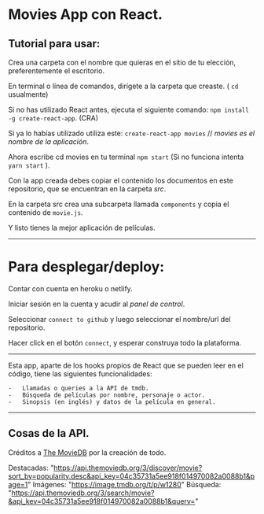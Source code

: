 # Movies App con React.

## Tutorial para usar:

Crea una carpeta con el nombre que quieras en el sitio de tu elección, preferentemente el escritorio.

En terminal o línea de comandos, dirígete a la carpeta que creaste. ( `cd` usualmente)

Si no has utilizado React antes, ejecuta el siguiente comando: `npm install -g create-react-app`. (CRA)

Si ya lo habías utilizado utiliza este: `create-react-app movies` // _movies es el nombre de la aplicación_.

Ahora escribe cd movies en tu terminal `npm start` (Si no funciona intenta `yarn start` ).

Con la app creada debes copiar el contenido los documentos en este repositorio, que se encuentran en la carpeta _src_.

En la carpeta src crea una subcarpeta llamada `components` y copia el contenido de `movie.js`.

Y listo tienes la mejor aplicación de películas.

---
# Para desplegar/deploy:

Contar con cuenta en heroku o netlify.

Iniciar sesión en la cuenta y acudir al _panel de control_.

Seleccionar `connect to github` y luego seleccionar el nombre/url del repositorio.

Hacer click en el botón `connect`, y esperar construya todo la plataforma.


---
Esta app, aparte de los hooks propios de React que se pueden leer en el código, tiene las siguientes funcionalidades:
    
    -   Llamadas o queries a la API de tmdb.
    -   Búsqueda de películas por nombre, personaje o actor.
    -   Sinopsis (en inglés) y datos de la película en general.

---
## Cosas de la API.

Créditos a [The MovieDB](https://www.themoviedb.org/) por la creación de todo.

Destacadas: "https://api.themoviedb.org/3/discover/movie?sort_by=popularity.desc&api_key=04c35731a5ee918f014970082a0088b1&page=1"
Imágenes: "https://image.tmdb.org/t/p/w1280"
Búsqueda: "https://api.themoviedb.org/3/search/movie?&api_key=04c35731a5ee918f014970082a0088b1&query="
